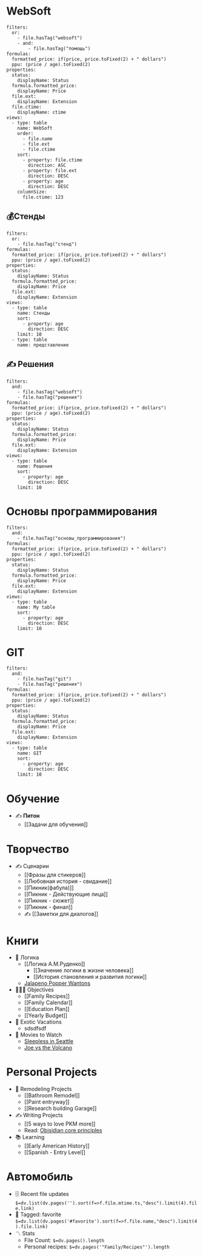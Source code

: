 # **WebSoft**
```base
filters:
  or:
    - file.hasTag("websoft")
    - and:
        - file.hasTag("помощь")
formulas:
  formatted_price: if(price, price.toFixed(2) + " dollars")
  ppu: (price / age).toFixed(2)
properties:
  status:
    displayName: Status
  formula.formatted_price:
    displayName: Price
  file.ext:
    displayName: Extension
  file.ctime:
    displayName: ctime
views:
  - type: table
    name: WebSoft
    order:
      - file.name
      - file.ext
      - file.ctime
    sort:
      - property: file.ctime
        direction: ASC
      - property: file.ext
        direction: DESC
      - property: age
        direction: DESC
    columnSize:
      file.ctime: 123

```
## 💰Стенды
```base
filters:
  or:
    - file.hasTag("стенд")
formulas:
  formatted_price: if(price, price.toFixed(2) + " dollars")
  ppu: (price / age).toFixed(2)
properties:
  status:
    displayName: Status
  formula.formatted_price:
    displayName: Price
  file.ext:
    displayName: Extension
views:
  - type: table
    name: Стенды
    sort:
      - property: age
        direction: DESC
    limit: 10
  - type: table
    name: представление

```

## ✍️ Решения
```base
filters:
  and:
    - file.hasTag("websoft")
    - file.hasTag("решения")
formulas:
  formatted_price: if(price, price.toFixed(2) + " dollars")
  ppu: (price / age).toFixed(2)
properties:
  status:
    displayName: Status
  formula.formatted_price:
    displayName: Price
  file.ext:
    displayName: Extension
views:
  - type: table
    name: Решения
    sort:
      - property: age
        direction: DESC
    limit: 10

```

# Основы программирования
```base
filters:
  and:
    - file.hasTag("основы_программирования")
formulas:
  formatted_price: if(price, price.toFixed(2) + " dollars")
  ppu: (price / age).toFixed(2)
properties:
  status:
    displayName: Status
  formula.formatted_price:
    displayName: Price
  file.ext:
    displayName: Extension
views:
  - type: table
    name: My table
    sort:
      - property: age
        direction: DESC
    limit: 10

```

# GIT
```base
filters:
  and:
    - file.hasTag("git")
    - file.hasTag("решения")
formulas:
  formatted_price: if(price, price.toFixed(2) + " dollars")
  ppu: (price / age).toFixed(2)
properties:
  status:
    displayName: Status
  formula.formatted_price:
    displayName: Price
  file.ext:
    displayName: Extension
views:
  - type: table
    name: GIT
    sort:
      - property: age
        direction: DESC
    limit: 10

```
# Обучение
- ✍️ **Питон**
	- [[Задачи для обучения]]
# Творчество
- ✍️ Сценарии
	- [[Фразы для стикеров]]
	- [[Любовная история - свидание]]
	- [[Пикник(фабула)]]
	- [[Пикник - Действующие лица]]
	- [[Пикник - сюжет]]
	- [[Пикник - финал]]
	- ✍️ [[Заметки для диалогов]]
# Книги
- 🏈 Логика
	- [[Логика А.М.Руденко]]
		- [[Значение логики в жизни человека]]
		- [[История становления и развития логики]]
	- [Jalapeno Popper Wantons](https://www.allrecipes.com/recipe/166991/jalapeno-popper-wontons/)
- 👨‍👩‍👦 Objectives
	- [[Family Recipes]]
	- [[Family Calendar]]
	- [[Education Plan]]
	- [[Yearly Budget]]
- 🌅 Exotic Vacations 
	- sdsdfsdf
- 🎥 Movies to Watch
	- [Sleepless in Seattle](https://www.imdb.com/title/tt0108160/)
	- [Joe vs the Volcano](https://www.imdb.com/title/tt0099892/)

 # Personal Projects
- 🏡 Remodeling Projects
	- [[Bathroom Remodel]]
	- [[Paint entryway]]
	- [[Research building Garage]] 
 - ✍️ Writing Projects
	- [[5 ways to love PKM more]]
	- Read: [Obisidian core principles](https://tfthacker.medium.com/obsidian-understanding-its-core-design-principles-7f3fafbd6e36)
- 📚 Learning
	- [[Early American History]]
	- [[Spanish - Entry Level]]



# Автомобиль
- 🗄️ Recent file updates
 `$=dv.list(dv.pages('').sort(f=>f.file.mtime.ts,"desc").limit(4).file.link)`
- 🔖 Tagged:  favorite 
 `$=dv.list(dv.pages('#favorite').sort(f=>f.file.name,"desc").limit(4).file.link)`
- 〽️ Stats
	-  File Count: `$=dv.pages().length`
	-  Personal recipes: `$=dv.pages('"Family/Recipes"').length`